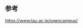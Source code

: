 ## 参考

<a href="https://www.tau.ac.jp/opencampus/" target="_blank">https://www.tau.ac.jp/opencampus/</a>
